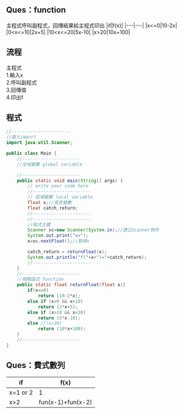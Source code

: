 Ques：function  
----
主程式呼叫副程式，回傳結果給主程式印出
|if|f(x)|
|---|---|
|x<=0|10-2x|
|0<x<=10|2x+5|
|10<x<=20|5x-10|
|x>20|10x+100|

流程  
----
主程式  
 1.輸入x  
 2.呼叫副程式  
 3.回傳值  
 4.印出f  

程式
----
```java
//----------------------
//匯入import
import java.util.Scanner;

public class Main {
    //----------------------
    //全域變數 global variable

    //----------------------
    public static void main(String[] args) {
        // write your code here
        //----------------------
        // 區域變數 local variable
        float x;//宣告變數
        float catch_return;
        //----------------------
        //----------------------
        //程式主體
        Scanner sc=new Scanner(System.in);//建立Scanner物件
        System.out.print("x=");
        x=sc.nextFloat();//取得x

        catch_return = returnFloat(x);
        System.out.println("f("+x+")="+catch_return);
        //----------------------
    }
    //----------------------
    //相關函式 function
    public static float returnFloat(float x){
        if(x<=0)
            return (10-2*x);
        else if (x>0 && x<10)
            return (2*x+5);
        else if (x>10 && x<20)
            return (5*x-10);
        else //(x>20)
            return (10*x+100);
    }
    //----------------------
}
```  
Ques：費式數列  
----
|if|f(x)|
|---|---|
|x=1 or 2|1|
|x>2|fun(x-1)+fun(x-2)|
